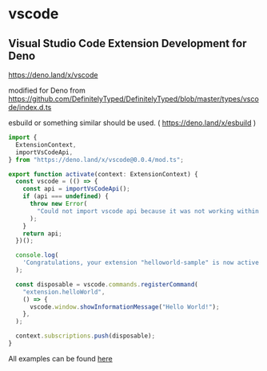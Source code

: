 # vscode

## Visual Studio Code Extension Development for Deno

https://deno.land/x/vscode

modified for Deno from
https://github.com/DefinitelyTyped/DefinitelyTyped/blob/master/types/vscode/index.d.ts

esbuild or something similar should be used. ( https://deno.land/x/esbuild )

```ts
import {
  ExtensionContext,
  importVsCodeApi,
} from "https://deno.land/x/vscode@0.0.4/mod.ts";

export function activate(context: ExtensionContext) {
  const vscode = (() => {
    const api = importVsCodeApi();
    if (api === undefined) {
      throw new Error(
        "Could not import vscode api because it was not working within the extension",
      );
    }
    return api;
  })();

  console.log(
    'Congratulations, your extension "helloworld-sample" is now active!',
  );

  const disposable = vscode.commands.registerCommand(
    "extension.helloWorld",
    () => {
      vscode.window.showInformationMessage("Hello World!");
    },
  );

  context.subscriptions.push(disposable);
}
```

All examples can be found [here](example/)

